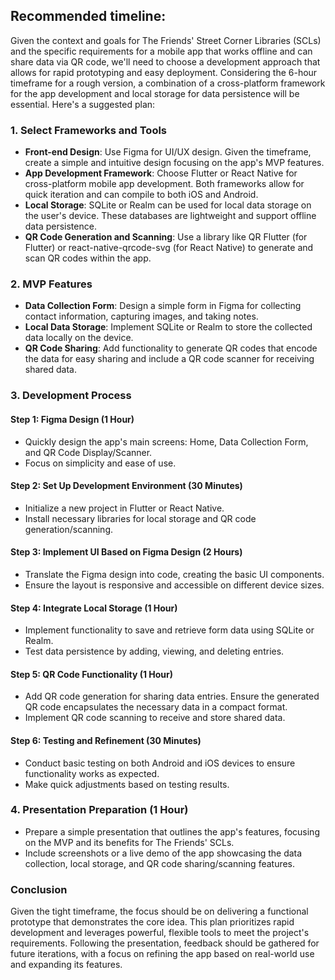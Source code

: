 

## Recommended timeline:

Given the context and goals for The Friends' Street Corner Libraries (SCLs) and the specific requirements for a mobile app that works offline and can share data via QR code, we'll need to choose a development approach that allows for rapid prototyping and easy deployment. Considering the 6-hour timeframe for a rough version, a combination of a cross-platform framework for the app development and local storage for data persistence will be essential. Here's a suggested plan:

### 1. Select Frameworks and Tools

- **Front-end Design**: Use Figma for UI/UX design. Given the timeframe, create a simple and intuitive design focusing on the app's MVP features.
- **App Development Framework**: Choose Flutter or React Native for cross-platform mobile app development. Both frameworks allow for quick iteration and can compile to both iOS and Android.
- **Local Storage**: SQLite or Realm can be used for local data storage on the user's device. These databases are lightweight and support offline data persistence.
- **QR Code Generation and Scanning**: Use a library like QR Flutter (for Flutter) or react-native-qrcode-svg (for React Native) to generate and scan QR codes within the app.

### 2. MVP Features

- **Data Collection Form**: Design a simple form in Figma for collecting contact information, capturing images, and taking notes.
- **Local Data Storage**: Implement SQLite or Realm to store the collected data locally on the device.
- **QR Code Sharing**: Add functionality to generate QR codes that encode the data for easy sharing and include a QR code scanner for receiving shared data.

### 3. Development Process

#### Step 1: Figma Design (1 Hour)

- Quickly design the app's main screens: Home, Data Collection Form, and QR Code Display/Scanner.
- Focus on simplicity and ease of use.

#### Step 2: Set Up Development Environment (30 Minutes)

- Initialize a new project in Flutter or React Native.
- Install necessary libraries for local storage and QR code generation/scanning.

#### Step 3: Implement UI Based on Figma Design (2 Hours)

- Translate the Figma design into code, creating the basic UI components.
- Ensure the layout is responsive and accessible on different device sizes.

#### Step 4: Integrate Local Storage (1 Hour)

- Implement functionality to save and retrieve form data using SQLite or Realm.
- Test data persistence by adding, viewing, and deleting entries.

#### Step 5: QR Code Functionality (1 Hour)

- Add QR code generation for sharing data entries. Ensure the generated QR code encapsulates the necessary data in a compact format.
- Implement QR code scanning to receive and store shared data.

#### Step 6: Testing and Refinement (30 Minutes)

- Conduct basic testing on both Android and iOS devices to ensure functionality works as expected.
- Make quick adjustments based on testing results.

### 4. Presentation Preparation (1 Hour)

- Prepare a simple presentation that outlines the app's features, focusing on the MVP and its benefits for The Friends' SCLs.
- Include screenshots or a live demo of the app showcasing the data collection, local storage, and QR code sharing/scanning features.

### Conclusion

Given the tight timeframe, the focus should be on delivering a functional prototype that demonstrates the core idea. This plan prioritizes rapid development and leverages powerful, flexible tools to meet the project's requirements. Following the presentation, feedback should be gathered for future iterations, with a focus on refining the app based on real-world use and expanding its features.
